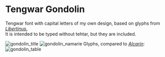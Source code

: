 # Tengwar Gondolin

Tengwar font with capital letters of my own design, based on glyphs from [_Libertinus._](https://github.com/alerque/libertinus)  
It is intended to be typed without tehtar, but they are included.

![gondolin_title](https://user-images.githubusercontent.com/16606427/197364575-7b5521f5-1430-4a64-b714-af3d77d97da7.png)
![gondolin_namarie](https://user-images.githubusercontent.com/16606427/197364576-cc4b3057-09b9-478a-b1fd-67e072a6dbdd.png)
Glyphs, compared to [_Alcarin_](https://github.com/Tosche/Alcarin-Tengwar):
![gondolin_table](https://user-images.githubusercontent.com/16606427/197364578-7a85ee3d-798b-496b-9005-97dd63e9244f.png)
